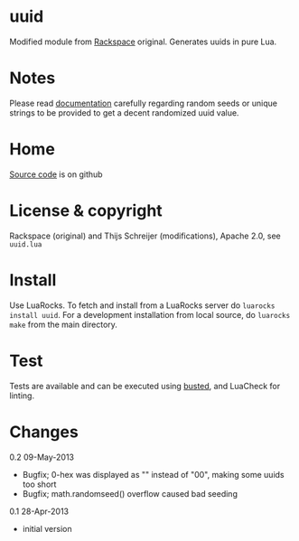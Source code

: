 uuid
====

Modified module from [Rackspace](https://github.com/kans/zirgo/blob/807250b1af6725bad4776c931c89a784c1e34db2/util/uuid.lua) original. Generates uuids in pure Lua.

Notes
=====
Please read [documentation](https://tieske.github.io/uuid/) carefully regarding random seeds or unique strings to be provided to get a decent randomized uuid value.

Home
====
[Source code](https://github.com/Tieske/uuid) is on github

License & copyright
===================
Rackspace (original) and Thijs Schreijer (modifications), Apache 2.0, see `uuid.lua`

Install
=======
Use LuaRocks. To fetch and install from a LuaRocks server do `luarocks install uuid`.
For a development installation from local source, do `luarocks make` from the main directory.

Test
====
Tests are available and can be executed using [busted](http://olivinelabs.com/busted/),
and LuaCheck for linting.

Changes
=======

0.2     09-May-2013

  - Bugfix; 0-hex was displayed as "" instead of "00", making some uuids too short
  - Bugfix; math.randomseed() overflow caused bad seeding

0.1     28-Apr-2013

  - initial version

